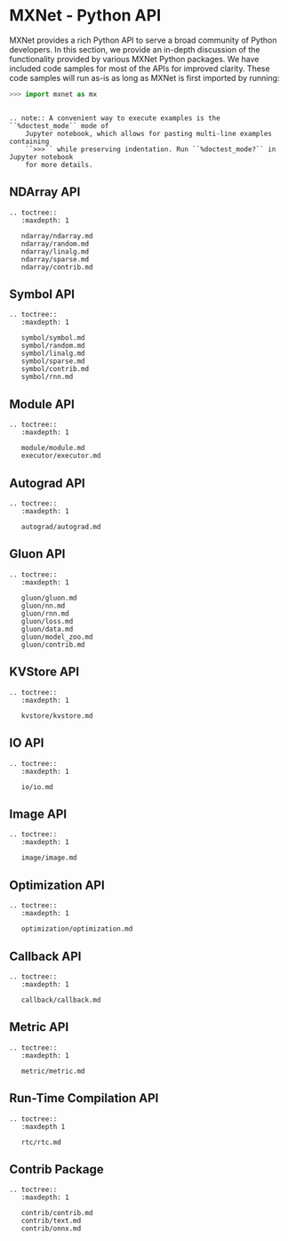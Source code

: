 # MXNet - Python API

MXNet provides a rich Python API to serve a broad community of Python developers.
In this section, we provide an in-depth discussion of the functionality provided by
various MXNet Python packages. We have included code samples for most of the APIs
for improved clarity. These code samples will run as-is as long as MXNet is first
imported by running:

```python
>>> import mxnet as mx
```

```eval_rst

.. note:: A convenient way to execute examples is the ``%doctest_mode`` mode of
    Jupyter notebook, which allows for pasting multi-line examples containing
    ``>>>`` while preserving indentation. Run ``%doctest_mode?`` in Jupyter notebook
    for more details.

```

## NDArray API

```eval_rst
.. toctree::
   :maxdepth: 1

   ndarray/ndarray.md
   ndarray/random.md
   ndarray/linalg.md
   ndarray/sparse.md
   ndarray/contrib.md
```

## Symbol API

```eval_rst
.. toctree::
   :maxdepth: 1

   symbol/symbol.md
   symbol/random.md
   symbol/linalg.md
   symbol/sparse.md
   symbol/contrib.md
   symbol/rnn.md
```

## Module API

```eval_rst
.. toctree::
   :maxdepth: 1

   module/module.md
   executor/executor.md
```

## Autograd API

```eval_rst
.. toctree::
   :maxdepth: 1

   autograd/autograd.md
```

## Gluon API

```eval_rst
.. toctree::
   :maxdepth: 1

   gluon/gluon.md
   gluon/nn.md
   gluon/rnn.md
   gluon/loss.md
   gluon/data.md
   gluon/model_zoo.md
   gluon/contrib.md
```

## KVStore API

```eval_rst
.. toctree::
   :maxdepth: 1

   kvstore/kvstore.md
```

## IO API

```eval_rst
.. toctree::
   :maxdepth: 1

   io/io.md
```

## Image API

```eval_rst
.. toctree::
   :maxdepth: 1

   image/image.md
```

## Optimization API

```eval_rst
.. toctree::
   :maxdepth: 1

   optimization/optimization.md
```

## Callback API

```eval_rst
.. toctree::
   :maxdepth: 1

   callback/callback.md
```

## Metric API

```eval_rst
.. toctree::
   :maxdepth: 1

   metric/metric.md
```

## Run-Time Compilation API

```eval_rst
.. toctree::
   :maxdepth 1

   rtc/rtc.md
```

## Contrib Package

```eval_rst
.. toctree::
   :maxdepth: 1

   contrib/contrib.md
   contrib/text.md
   contrib/onnx.md
```
